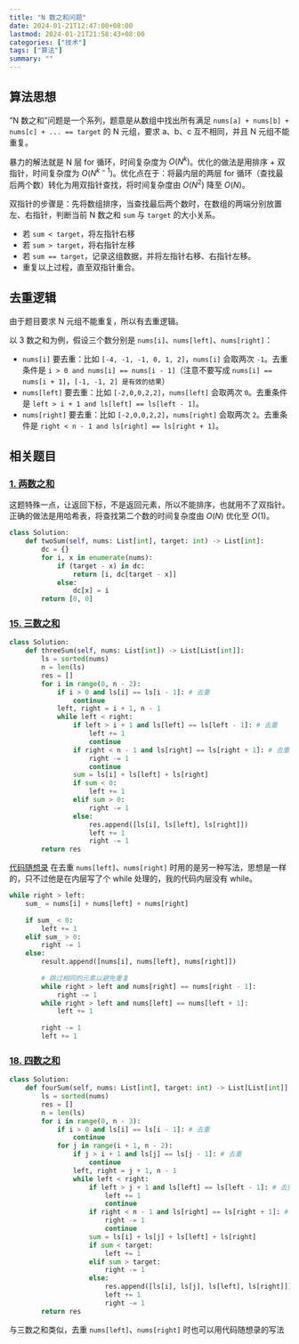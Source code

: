```yaml
---
title: "N 数之和问题"
date: 2024-01-21T12:47:00+08:00
lastmod: 2024-01-21T21:58:43+08:00
categories: ["技术"]
tags: ["算法"]
summary: ""
---
```


## 算法思想

“N 数之和”问题是一个系列，题意是从数组中找出所有满足 `nums[a] + nums[b] + nums[c] + ... == target` 的 N 元组，要求 a、b、c 互不相同，并且 N 元组不能重复。

暴力的解法就是 N 层 for 循环，时间复杂度为 $O(N^k)$。优化的做法是用排序 + 双指针，时间复杂度为 $O(N^{k - 1})$。优化点在于：将最内层的两层 for 循环（查找最后两个数）转化为用双指针查找，将时间复杂度由 $O(N^2)$ 降至 $O(N)$。

双指针的步骤是：先将数组排序，当查找最后两个数时，在数组的两端分别放置左、右指针，判断当前 N 数之和 `sum` 与 `target` 的大小关系。
- 若 `sum < target`，将左指针右移
- 若 `sum > target`，将右指针左移
- 若 `sum == target`，记录这组数据，并将左指针右移、右指针左移。
- 重复以上过程，直至双指针重合。

## 去重逻辑

由于题目要求 N 元组不能重复，所以有去重逻辑。

以 3 数之和为例，假设三个数分别是 `nums[i]`、`nums[left]`、`nums[right]`：
- `nums[i]` 要去重：比如 `[-4, -1, -1, 0, 1, 2]`，`nums[i]` 会取两次 `-1`。去重条件是 `i > 0 and nums[i] == nums[i - 1]`（注意不要写成 `nums[i] == nums[i + 1]`，`[-1, -1, 2] 是有效的结果`）
- `nums[left]` 要去重：比如 `[-2,0,0,2,2]`，`nums[left]` 会取两次 `0`。去重条件是 `left > i + 1 and ls[left] == ls[left - 1]`。
- `nums[right]` 要去重：比如 `[-2,0,0,2,2]`，`nums[right]` 会取两次 `2`。去重条件是 `right < n - 1 and ls[right] == ls[right + 1]`。

## 相关题目

### [1. 两数之和](https://leetcode.cn/problems/two-sum/)

这题特殊一点，让返回下标，不是返回元素，所以不能排序，也就用不了双指针。  
正确的做法是用哈希表，将查找第二个数的时间复杂度由 $O(N)$ 优化至 $O(1)$。

```python
class Solution:
    def twoSum(self, nums: List[int], target: int) -> List[int]:
        dc = {}
        for i, x in enumerate(nums):
            if (target - x) in dc:
                return [i, dc[target - x]]
            else:
                dc[x] = i
        return [0, 0]
```

### [15. 三数之和](https://leetcode.cn/problems/3sum/)

```python
class Solution:
    def threeSum(self, nums: List[int]) -> List[List[int]]:
        ls = sorted(nums)
        n = len(ls)
        res = []
        for i in range(0, n - 2):
            if i > 0 and ls[i] == ls[i - 1]: # 去重
                continue
            left, right = i + 1, n - 1
            while left < right:
                if left > i + 1 and ls[left] == ls[left - 1]: # 去重
                    left += 1
                    continue
                if right < n - 1 and ls[right] == ls[right + 1]: # 去重
                    right -= 1
                    continue
                sum = ls[i] + ls[left] + ls[right]
                if sum < 0:
                    left += 1
                elif sum > 0:
                    right -= 1
                else:
                    res.append([ls[i], ls[left], ls[right]])
                    left += 1
                    right -= 1
        return res
```

[代码随想录](https://programmercarl.com/0015.%E4%B8%89%E6%95%B0%E4%B9%8B%E5%92%8C.html#%E5%85%B6%E4%BB%96%E8%AF%AD%E8%A8%80%E7%89%88%E6%9C%AC) 在去重 `nums[left]`、`nums[right]` 时用的是另一种写法，思想是一样的，只不过他是在内层写了个 while 处理的，我的代码内层没有 while。
```python
while right > left:
    sum_ = nums[i] + nums[left] + nums[right]
    
    if sum_ < 0:
        left += 1
    elif sum_ > 0:
        right -= 1
    else:
        result.append([nums[i], nums[left], nums[right]])
        
        # 跳过相同的元素以避免重复
        while right > left and nums[right] == nums[right - 1]:
            right -= 1
        while right > left and nums[left] == nums[left + 1]:
            left += 1
            
        right -= 1
        left += 1
```

### [18. 四数之和](https://leetcode.cn/problems/4sum/)

```python
class Solution:
    def fourSum(self, nums: List[int], target: int) -> List[List[int]]:
        ls = sorted(nums)
        res = []
        n = len(ls)
        for i in range(0, n - 3):
            if i > 0 and ls[i] == ls[i - 1]: # 去重
                continue
            for j in range(i + 1, n - 2):
                if j > i + 1 and ls[j] == ls[j - 1]: # 去重
                    continue
                left, right = j + 1, n - 1
                while left < right:
                    if left > j + 1 and ls[left] == ls[left - 1]: # 去重
                        left += 1
                        continue
                    if right < n - 1 and ls[right] == ls[right + 1]: # 去重
                        right -= 1
                        continue
                    sum = ls[i] + ls[j] + ls[left] + ls[right]
                    if sum < target:
                        left += 1
                    elif sum > target:
                        right -= 1
                    else:
                        res.append([ls[i], ls[j], ls[left], ls[right]])
                        left += 1
                        right -= 1
        return res
```

与三数之和类似，去重 `nums[left]`、`nums[right]` 时也可以用代码随想录的写法

